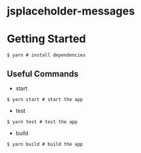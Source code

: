 # jsplaceholder-messages

# Getting Started
```shell
$ yarn # install dependencies
```
## Useful Commands
- start
```shell
$ yarn start # start the app
``` 
- test
```shell
$ yarn test # test the app
```
- build
```shell
$ yarn build # build the app
```  